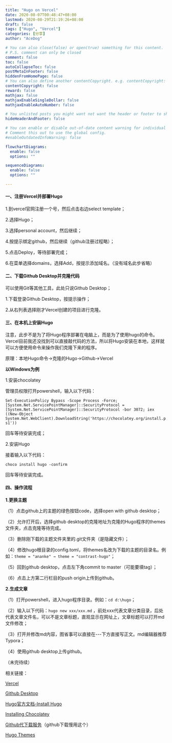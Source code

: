 ```yaml
---
title: "Hugo on Vercel"
date: 2020-08-07T00:48:47+08:00
lastmod: 2020-08-29T21:19:26+08:00
draft: false
tags: ["Hugo", "Vercel"]
categories: [分享]
author: "AceDog"

# You can also close(false) or open(true) something for this content.
# P.S. comment can only be closed
comment: false
toc: false
autoCollapseToc: false
postMetaInFooter: false
hiddenFromHomePage: false
# You can also define another contentCopyright. e.g. contentCopyright: "This is another copyright."
contentCopyright: false
reward: false
mathjax: false
mathjaxEnableSingleDollar: false
mathjaxEnableAutoNumber: false

# You unlisted posts you might want not want the header or footer to show
hideHeaderAndFooter: false

# You can enable or disable out-of-date content warning for individual post.
# Comment this out to use the global config.
#enableOutdatedInfoWarning: false

flowchartDiagrams:
  enable: false
  options: ""

sequenceDiagrams: 
  enable: false
  options: ""

---
```

#### 一、注册Vercel并部署Hugo

1.到vercel官网注册一个号，然后点击右边select template；

2.选择Hugo；

3.选择personal account，然后继续；

4.按提示绑定github，然后继续（github注册过程略）；

5.点击Deploy，等待部署完成；

6.在菜单选择domains，选择Add，按提示添加域名。（没有域名此步省略）

#### 二、下载Github Desktop并克隆代码

可以使用Git等其他工具，此处只说Github Desktop；

1.下载登录Github Desktop，按提示操作；

2.从右列表选择刚才Vercel创建的项目进行克隆。

#### 三、在本机上安装Hugo

注意，此步不是为了将Hugo程序部署在电脑上，而是为了使用hugo的命令。Vercel目前我还没找到可以直接敲代码的方法，所以将Hugo安装在本地，这样就可以方便使用命令来操作我们克隆下来的程序。

原理：本地Hugo命令→克隆的Hugo→Github→Vercel

**以Windows为例**

1.安装chocolatey

管理员权限打开powershell，输入以下代码：

`Set-ExecutionPolicy Bypass -Scope Process -Force; [System.Net.ServicePointManager]::SecurityProtocol = [System.Net.ServicePointManager]::SecurityProtocol -bor 3072; iex ((New-Object System.Net.WebClient).DownloadString('https://chocolatey.org/install.ps1'))`

回车等待安装完成；

2.安装Hugo

接着输入以下代码：

`choco install hugo -confirm`

回车等待安装完成。

#### 四、操作流程

**1.更换主题**

（1）点击github上的主题的绿色按钮code，选择open with github desktop；

（2）允许打开后，选择github desktop的克隆地址为克隆的Hugo程序的themes文件夹，点击克隆等待完成。

（3）删除刚下载的主题文件夹里的.git文件夹（是隐藏文件）；

（4）修改hugo根目录的config.toml，将themes名改为下载的主题的目录名。例如：`theme = "ananke" → theme = "contrast-hugo"`；

（5）回到github desktop，点击左下角commit to master（可能要填tag）；

（6）点击上方第二行栏目的push origin上传到github。

**2.生成文章**

（1）打开powershell，进入hugo程序目录。例如：`cd d:\hugo`；

（2）输入以下代码：`hugo new xxx/xxx.md` ，前处xxx代表文章分类目录，后处代表文章文件名，可以不是文章标题，直观显示在网址上，文章标题可以打开md文件修改；

（3）打开并修改md内容，图省事可以直接在---下方直接写正文。md编辑器推荐Typora；

（4）使用github desktop上传github。

（未完待续）



相关链接：

[Vercel](https://vercel.com/)

[Github Desktop](https://desktop.github.com/)

[Hugo官方文档-Install Hugo](https://gohugo.io/getting-started/installing/)

[Installing Chocolatey](https://chocolatey.org/install)

[Github代下载服务](http://g.widora.cn/)（github下载慢用这个）

[Hugo Themes](https://themes.gohugo.io/)